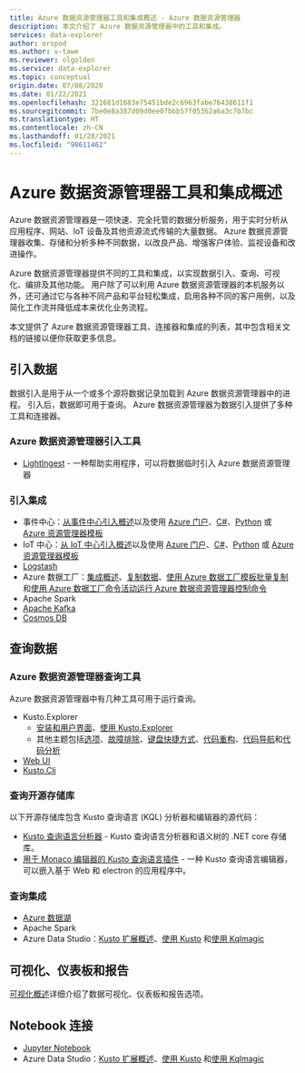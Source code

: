 ```yaml
---
title: Azure 数据资源管理器工具和集成概述 - Azure 数据资源管理器
description: 本文介绍了 Azure 数据资源管理器中的工具和集成。
services: data-explorer
author: orspod
ms.author: v-tawe
ms.reviewer: olgolden
ms.service: data-explorer
ms.topic: conceptual
origin.date: 07/08/2020
ms.date: 01/22/2021
ms.openlocfilehash: 321681d1683e75451bde2c6963fabe76438611f1
ms.sourcegitcommit: 7be0e8a387d09d0ee07bbb57f05362a6a3c7b7bc
ms.translationtype: HT
ms.contentlocale: zh-CN
ms.lasthandoff: 01/20/2021
ms.locfileid: "98611462"
---
```

# <a name="azure-data-explorer-tools-and-integrations-overview"></a>Azure 数据资源管理器工具和集成概述

Azure 数据资源管理器是一项快速、完全托管的数据分析服务，用于实时分析从应用程序、网站、IoT 设备及其他资源流式传输的大量数据。 Azure 数据资源管理器收集、存储和分析多种不同数据，以改良产品、增强客户体验、监视设备和改进操作。 

Azure 数据资源管理器提供不同的工具和集成，以实现数据引入、查询、可视化、编排及其他功能。 用户除了可以利用 Azure 数据资源管理器的本机服务以外，还可通过它与各种不同产品和平台轻松集成，启用各种不同的客户用例，以及简化工作流并降低成本来优化业务流程。 

本文提供了 Azure 数据资源管理器工具、连接器和集成的列表，其中包含相关文档的链接以便你获取更多信息。

## <a name="ingest-data"></a>引入数据 

数据引入是用于从一个或多个源将数据记录加载到 Azure 数据资源管理器中的进程。 引入后，数据即可用于查询。 Azure 数据资源管理器为数据引入提供了多种工具和连接器。 

### <a name="azure-data-explorer-ingestion-tools"></a>Azure 数据资源管理器引入工具

* [LightIngest](lightingest.md) - 一种帮助实用程序，可以将数据临时引入 Azure 数据资源管理器
<!--
* One-click Ingestion: [overview](ingest-data-one-click.md) and ingest data [from a container to a new table](one-click-ingestion-new-table.md)
or [from a local file to an existing table](one-click-ingestion-existing-table.md)
-->

### <a name="ingestion-integrations"></a>引入集成

<!-- * Event Grid: [Ingest from Event Grid overview](ingest-data-event-grid-overview.md) and using the [Azure portal](ingest-data-event-grid.md), [C#](data-connection-event-grid-csharp.md), [Python](data-connection-event-grid-python.md) or [Azure Resource Manager template](data-connection-event-grid-resource-manager.md) -->
<!-- * [Azure Synapse Apache Spark](https://docs.microsoft.com/azure/synapse-analytics/quickstart-connect-azure-data-explorer?context=/azure/data-explorer/context/context) -->

* 事件中心：[从事件中心引入概述](ingest-data-event-hub-overview.md)以及使用 [Azure 门户](ingest-data-event-hub.md)、[C#](data-connection-event-hub-csharp.md)、[Python](data-connection-event-hub-python.md) 或 [Azure 资源管理器模板](data-connection-event-hub-resource-manager.md)
* IoT 中心：[从 IoT 中心引入概述](ingest-data-iot-hub-overview.md)以及使用 [Azure 门户](ingest-data-iot-hub.md)、[C#](data-connection-iot-hub-csharp.md)、[Python](data-connection-iot-hub-python.md) 或 [Azure 资源管理器模板](data-connection-iot-hub-resource-manager.md)
* [Logstash](ingest-data-logstash.md)
* Azure 数据工厂：[集成概述](data-factory-integration.md)、[复制数据](data-factory-load-data.md)、[使用 Azure 数据工厂模板批量复制](data-factory-template.md)和[使用 Azure 数据工厂命令活动运行 Azure 数据资源管理器控制命令](data-factory-command-activity.md)
* Apache Spark[](spark-connector.md)
* [Apache Kafka](ingest-data-kafka.md)
* [Cosmos DB](https://github.com/Azure/azure-kusto-labs/tree/master/cosmosdb-adx-integration)

<!-- * [Power Automate](flow.md) -->

## <a name="query-data"></a>查询数据

### <a name="azure-data-explorer-query-tools"></a>Azure 数据资源管理器查询工具

Azure 数据资源管理器中有几种工具可用于运行查询。

* Kusto.Explorer
    * [安装和用户界面](kusto/tools/kusto-explorer.md)、[使用 Kusto.Explorer](kusto/tools/kusto-explorer-using.md)
    * 其他主题包括[选项](kusto/tools/kusto-explorer-options.md)、[故障排除](kusto/tools/kusto-explorer-troubleshooting.md)、[键盘快捷方式](kusto/tools/kusto-explorer-shortcuts.md)、[代码重构](kusto/tools/kusto-explorer-refactor.md)、[代码导航](kusto/tools/kusto-explorer-codenav.md)和[代码分析](kusto/tools/kusto-explorer-code-analyzer.md)
* [Web UI](web-query-data.md)
* [Kusto.Cli](kusto/tools/kusto-cli.md)

### <a name="query-open-source-repositories"></a>查询开源存储库

以下开源存储库包含 Kusto 查询语言 (KQL) 分析器和编辑器的源代码：

* [Kusto 查询语言分析器](https://github.com/microsoft/Kusto-Query-Language) - Kusto 查询语言分析器和语义树的 .NET core 存储库。
* [用于 Monaco 编辑器的 Kusto 查询语言插件](https://github.com/Azure/monaco-kusto) - 一种 Kusto 查询语言编辑器，可以嵌入基于 Web 和 electron 的应用程序中。 

### <a name="query-integrations"></a>查询集成

<!-- * [Azure Monitor](query-monitor-data.md) -->

* [Azure 数据湖](data-lake-query-data.md)
* Apache Spark
* Azure Data Studio：[Kusto 扩展概述](https://docs.microsoft.com/sql/azure-data-studio/extensions/kusto-extension?context=%252fazure%252fdata-explorer%252fcontext%252fcontext)、[使用 Kusto](https://docs.microsoft.com/sql/azure-data-studio/notebooks/notebooks-kusto-kernel?context=%252fazure%252fdata-explorer%252fcontext%252fcontext) 和[使用 Kqlmagic](https://docs.microsoft.com/sql/azure-data-studio/notebooks-kqlmagic?context=%252fazure%252fdata-explorer%252fcontext%252fcontext)

## <a name="visualizations-dashboards-and-reporting"></a>可视化、仪表板和报告

[可视化概述](viz-overview.md)详细介绍了数据可视化、仪表板和报告选项。 

## <a name="notebook-connectivity"></a>Notebook 连接

* [Jupyter Notebook](kqlmagic.md)
* Azure Data Studio：[Kusto 扩展概述](https://docs.microsoft.com/sql/azure-data-studio/extensions/kusto-extension?context=%252fazure%252fdata-explorer%252fcontext%252fcontext)、[使用 Kusto](https://docs.microsoft.com/sql/azure-data-studio/notebooks/notebooks-kusto-kernel?context=%252fazure%252fdata-explorer%252fcontext%252fcontext) 和[使用 Kqlmagic](https://docs.microsoft.com/sql/azure-data-studio/notebooks-kqlmagic?context=%252fazure%252fdata-explorer%252fcontext%252fcontext)

<!-- ## Orchestration -->

<!-- * Power Automate
    * [Power Automate connector](flow.md)
    * [Power Automate connector usage examples](flow-usage.md) -->
<!-- * [Microsoft Logic App](kusto/tools/logicapps.md)  -->
<!-- * [Azure Data Factory](data-factory-integration.md) -->

<!-- ## Share data

* [Azure Data Share](data-share.md) -->

<!-- ## Source control integration

* [Azure Pipelines](devops.md) 
* [Sync Kusto](kusto/tools/synckusto.md)  -->

<!--Open Source Tools-->
